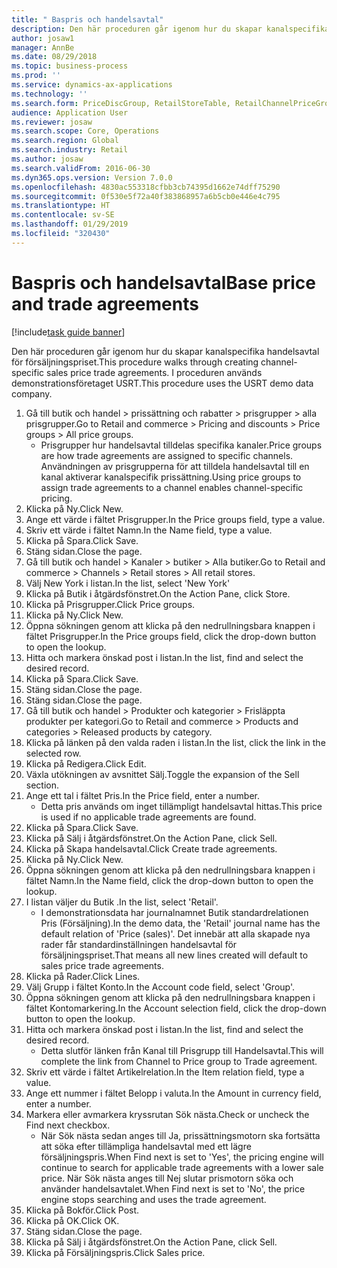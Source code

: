 ```yaml
---
title: " Baspris och handelsavtal"
description: Den här proceduren går igenom hur du skapar kanalspecifika handelsavtal för försäljningspriset.
author: josaw1
manager: AnnBe
ms.date: 08/29/2018
ms.topic: business-process
ms.prod: ''
ms.service: dynamics-ax-applications
ms.technology: ''
ms.search.form: PriceDiscGroup, RetailStoreTable, RetailChannelPriceGroup, EcoResProductDetailsExtended, PriceDiscAdmTable, PriceDiscAdm
audience: Application User
ms.reviewer: josaw
ms.search.scope: Core, Operations
ms.search.region: Global
ms.search.industry: Retail
ms.author: josaw
ms.search.validFrom: 2016-06-30
ms.dyn365.ops.version: Version 7.0.0
ms.openlocfilehash: 4830ac553318cfbb3cb74395d1662e74dff75290
ms.sourcegitcommit: 0f530e5f72a40f383868957a6b5cb0e446e4c795
ms.translationtype: HT
ms.contentlocale: sv-SE
ms.lasthandoff: 01/29/2019
ms.locfileid: "320430"
---
```

# <a name="base-price-and-trade-agreements"></a><span data-ttu-id="75314-103"> Baspris och handelsavtal</span><span class="sxs-lookup"><span data-stu-id="75314-103">Base price and trade agreements</span></span>

[!include[task guide banner](../includes/task-guide-banner.md)]

<span data-ttu-id="75314-104">Den här proceduren går igenom hur du skapar kanalspecifika handelsavtal för försäljningspriset.</span><span class="sxs-lookup"><span data-stu-id="75314-104">This procedure walks through creating channel-specific sales price trade agreements.</span></span> <span data-ttu-id="75314-105">I proceduren används demonstrationsföretaget USRT.</span><span class="sxs-lookup"><span data-stu-id="75314-105">This procedure uses the USRT demo data company.</span></span>

1. <span data-ttu-id="75314-106">Gå till butik och handel > prissättning och rabatter > prisgrupper > alla prisgrupper.</span><span class="sxs-lookup"><span data-stu-id="75314-106">Go to Retail and commerce > Pricing and discounts > Price groups > All price groups.</span></span>
    * <span data-ttu-id="75314-107">Prisgrupper hur handelsavtal tilldelas specifika kanaler.</span><span class="sxs-lookup"><span data-stu-id="75314-107">Price groups are how trade agreements are assigned to specific channels.</span></span> <span data-ttu-id="75314-108">Användningen av prisgrupperna för att tilldela handelsavtal till en kanal aktiverar kanalspecifik prissättning.</span><span class="sxs-lookup"><span data-stu-id="75314-108">Using price groups to assign trade agreements to a channel enables channel-specific pricing.</span></span>  
2. <span data-ttu-id="75314-109">Klicka på Ny.</span><span class="sxs-lookup"><span data-stu-id="75314-109">Click New.</span></span>
3. <span data-ttu-id="75314-110">Ange ett värde i fältet Prisgrupper.</span><span class="sxs-lookup"><span data-stu-id="75314-110">In the Price groups field, type a value.</span></span>
4. <span data-ttu-id="75314-111">Skriv ett värde i fältet Namn.</span><span class="sxs-lookup"><span data-stu-id="75314-111">In the Name field, type a value.</span></span>
5. <span data-ttu-id="75314-112">Klicka på Spara.</span><span class="sxs-lookup"><span data-stu-id="75314-112">Click Save.</span></span>
6. <span data-ttu-id="75314-113">Stäng sidan.</span><span class="sxs-lookup"><span data-stu-id="75314-113">Close the page.</span></span>
7. <span data-ttu-id="75314-114">Gå till butik och handel > Kanaler > butiker > Alla butiker.</span><span class="sxs-lookup"><span data-stu-id="75314-114">Go to Retail and commerce > Channels > Retail stores > All retail stores.</span></span>
8. <span data-ttu-id="75314-115">Välj New York i listan.</span><span class="sxs-lookup"><span data-stu-id="75314-115">In the list, select 'New York'</span></span>
9. <span data-ttu-id="75314-116">Klicka på Butik i åtgärdsfönstret.</span><span class="sxs-lookup"><span data-stu-id="75314-116">On the Action Pane, click Store.</span></span>
10. <span data-ttu-id="75314-117">Klicka på Prisgrupper.</span><span class="sxs-lookup"><span data-stu-id="75314-117">Click Price groups.</span></span>
11. <span data-ttu-id="75314-118">Klicka på Ny.</span><span class="sxs-lookup"><span data-stu-id="75314-118">Click New.</span></span>
12. <span data-ttu-id="75314-119">Öppna sökningen genom att klicka på den nedrullningsbara knappen i fältet Prisgrupper.</span><span class="sxs-lookup"><span data-stu-id="75314-119">In the Price groups field, click the drop-down button to open the lookup.</span></span>
13. <span data-ttu-id="75314-120">Hitta och markera önskad post i listan.</span><span class="sxs-lookup"><span data-stu-id="75314-120">In the list, find and select the desired record.</span></span>
14. <span data-ttu-id="75314-121">Klicka på Spara.</span><span class="sxs-lookup"><span data-stu-id="75314-121">Click Save.</span></span>
15. <span data-ttu-id="75314-122">Stäng sidan.</span><span class="sxs-lookup"><span data-stu-id="75314-122">Close the page.</span></span>
16. <span data-ttu-id="75314-123">Stäng sidan.</span><span class="sxs-lookup"><span data-stu-id="75314-123">Close the page.</span></span>
17. <span data-ttu-id="75314-124">Gå till butik och handel > Produkter och kategorier > Frisläppta produkter per kategori.</span><span class="sxs-lookup"><span data-stu-id="75314-124">Go to Retail and commerce > Products and categories > Released products by category.</span></span>
18. <span data-ttu-id="75314-125">Klicka på länken på den valda raden i listan.</span><span class="sxs-lookup"><span data-stu-id="75314-125">In the list, click the link in the selected row.</span></span>
19. <span data-ttu-id="75314-126">Klicka på Redigera.</span><span class="sxs-lookup"><span data-stu-id="75314-126">Click Edit.</span></span>
20. <span data-ttu-id="75314-127">Växla utökningen av avsnittet Sälj.</span><span class="sxs-lookup"><span data-stu-id="75314-127">Toggle the expansion of the Sell section.</span></span>
21. <span data-ttu-id="75314-128">Ange ett tal i fältet Pris.</span><span class="sxs-lookup"><span data-stu-id="75314-128">In the Price field, enter a number.</span></span>
    * <span data-ttu-id="75314-129">Detta pris används om inget tillämpligt handelsavtal hittas.</span><span class="sxs-lookup"><span data-stu-id="75314-129">This price is used if no applicable trade agreements are found.</span></span>  
22. <span data-ttu-id="75314-130">Klicka på Spara.</span><span class="sxs-lookup"><span data-stu-id="75314-130">Click Save.</span></span>
23. <span data-ttu-id="75314-131">Klicka på Sälj i åtgärdsfönstret.</span><span class="sxs-lookup"><span data-stu-id="75314-131">On the Action Pane, click Sell.</span></span>
24. <span data-ttu-id="75314-132">Klicka på Skapa handelsavtal.</span><span class="sxs-lookup"><span data-stu-id="75314-132">Click Create trade agreements.</span></span>
25. <span data-ttu-id="75314-133">Klicka på Ny.</span><span class="sxs-lookup"><span data-stu-id="75314-133">Click New.</span></span>
26. <span data-ttu-id="75314-134">Öppna sökningen genom att klicka på den nedrullningsbara knappen i fältet Namn.</span><span class="sxs-lookup"><span data-stu-id="75314-134">In the Name field, click the drop-down button to open the lookup.</span></span>
27. <span data-ttu-id="75314-135">I listan väljer du Butik .</span><span class="sxs-lookup"><span data-stu-id="75314-135">In the list, select 'Retail'.</span></span>
    * <span data-ttu-id="75314-136">I demonstrationsdata har journalnamnet Butik standardrelationen Pris (Försäljning).</span><span class="sxs-lookup"><span data-stu-id="75314-136">In the demo data, the 'Retail' journal name has the default relation of 'Price (sales)'.</span></span> <span data-ttu-id="75314-137">Det innebär att alla skapade nya rader får standardinställningen handelsavtal för försäljningspriset.</span><span class="sxs-lookup"><span data-stu-id="75314-137">That means all new lines created will default to sales price trade agreements.</span></span>  
28. <span data-ttu-id="75314-138">Klicka på Rader.</span><span class="sxs-lookup"><span data-stu-id="75314-138">Click Lines.</span></span>
29. <span data-ttu-id="75314-139">Välj Grupp i fältet Konto.</span><span class="sxs-lookup"><span data-stu-id="75314-139">In the Account code field, select 'Group'.</span></span>
30. <span data-ttu-id="75314-140">Öppna sökningen genom att klicka på den nedrullningsbara knappen i fältet Kontomarkering.</span><span class="sxs-lookup"><span data-stu-id="75314-140">In the Account selection field, click the drop-down button to open the lookup.</span></span>
31. <span data-ttu-id="75314-141">Hitta och markera önskad post i listan.</span><span class="sxs-lookup"><span data-stu-id="75314-141">In the list, find and select the desired record.</span></span>
    * <span data-ttu-id="75314-142">Detta slutför länken från Kanal till Prisgrupp till Handelsavtal.</span><span class="sxs-lookup"><span data-stu-id="75314-142">This will complete the link from Channel to Price group to Trade agreement.</span></span>  
32. <span data-ttu-id="75314-143">Skriv ett värde i fältet Artikelrelation.</span><span class="sxs-lookup"><span data-stu-id="75314-143">In the Item relation field, type a value.</span></span>
33. <span data-ttu-id="75314-144">Ange ett nummer i fältet Belopp i valuta.</span><span class="sxs-lookup"><span data-stu-id="75314-144">In the Amount in currency field, enter a number.</span></span>
34. <span data-ttu-id="75314-145">Markera eller avmarkera kryssrutan Sök nästa.</span><span class="sxs-lookup"><span data-stu-id="75314-145">Check or uncheck the Find next checkbox.</span></span>
    * <span data-ttu-id="75314-146">När Sök nästa sedan anges till Ja, prissättningsmotorn ska fortsätta att söka efter tillämpliga handelsavtal med ett lägre försäljningspris.</span><span class="sxs-lookup"><span data-stu-id="75314-146">When Find next is set to 'Yes', the pricing engine will continue to search for applicable trade agreements with a lower sale price.</span></span> <span data-ttu-id="75314-147">När Sök nästa anges till Nej slutar prismotorn söka och använder handelsavtalet.</span><span class="sxs-lookup"><span data-stu-id="75314-147">When Find next is set to 'No', the price engine stops searching and uses the trade agreement.</span></span>  
35. <span data-ttu-id="75314-148">Klicka på Bokför.</span><span class="sxs-lookup"><span data-stu-id="75314-148">Click Post.</span></span>
36. <span data-ttu-id="75314-149">Klicka på OK.</span><span class="sxs-lookup"><span data-stu-id="75314-149">Click OK.</span></span>
37. <span data-ttu-id="75314-150">Stäng sidan.</span><span class="sxs-lookup"><span data-stu-id="75314-150">Close the page.</span></span>
38. <span data-ttu-id="75314-151">Klicka på Sälj i åtgärdsfönstret.</span><span class="sxs-lookup"><span data-stu-id="75314-151">On the Action Pane, click Sell.</span></span>
39. <span data-ttu-id="75314-152">Klicka på Försäljningspris.</span><span class="sxs-lookup"><span data-stu-id="75314-152">Click Sales price.</span></span>

